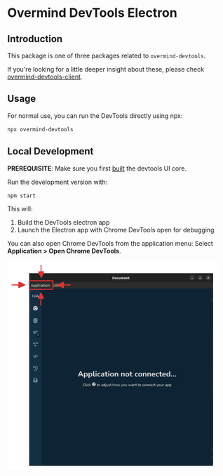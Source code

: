 # Overmind DevTools Electron

## Introduction

This package is one of three packages related to `overmind-devtools`.

If you're looking for a little deeper insight about these, please check [overmind-devtools-client](../overmind-devtools-client/README.md).

## Usage

For normal use, you can run the DevTools directly using npx:

```sh
npx overmind-devtools
```

## Local Development

**PREREQUISITE**: Make sure you first [built](../overmind-devtools-client/README.md) the devtools UI core.

Run the development version with:

```sh
npm start
```

This will:

1. Build the DevTools electron app
2. Launch the Electron app with Chrome DevTools open for debugging

You can also open Chrome DevTools from the application menu: Select **Application > Open Chrome DevTools**.

![overmind-devtools-debugging](./docs/assets/overmind-devtools-debugging.png)
